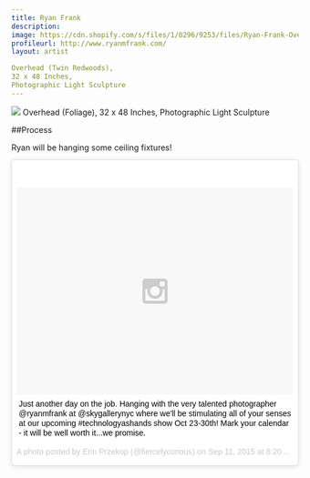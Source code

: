```yaml
---
title: Ryan Frank
description: 
image: https://cdn.shopify.com/s/files/1/0296/9253/files/Ryan-Frank-Overhead-Redwoods.jpg?5920304988925280903
profileurl: http://www.ryanmfrank.com/
layout: artist

Overhead (Twin Redwoods),
32 x 48 Inches,
Photographic Light Sculpture
---
```

![](https://cdn.shopify.com/s/files/1/0296/9253/files/RYAN-FRANK-Foliage_32x48.jpg?16325530173475485272)
Overhead (Foliage),
32 x 48 Inches,
Photographic Light Sculpture

##Process

Ryan will be hanging some ceiling fixtures!

<blockquote class="instagram-media" data-instgrm-captioned data-instgrm-version="4" style=" background:#FFF; border:0; border-radius:3px; box-shadow:0 0 1px 0 rgba(0,0,0,0.5),0 1px 10px 0 rgba(0,0,0,0.15); margin: 1px; max-width:658px; padding:0; width:99.375%; width:-webkit-calc(100% - 2px); width:calc(100% - 2px);"><div style="padding:8px;"> <div style=" background:#F8F8F8; line-height:0; margin-top:40px; padding:37.5% 0; text-align:center; width:100%;"> <div style=" background:url(data:image/png;base64,iVBORw0KGgoAAAANSUhEUgAAACwAAAAsCAMAAAApWqozAAAAGFBMVEUiIiI9PT0eHh4gIB4hIBkcHBwcHBwcHBydr+JQAAAACHRSTlMABA4YHyQsM5jtaMwAAADfSURBVDjL7ZVBEgMhCAQBAf//42xcNbpAqakcM0ftUmFAAIBE81IqBJdS3lS6zs3bIpB9WED3YYXFPmHRfT8sgyrCP1x8uEUxLMzNWElFOYCV6mHWWwMzdPEKHlhLw7NWJqkHc4uIZphavDzA2JPzUDsBZziNae2S6owH8xPmX8G7zzgKEOPUoYHvGz1TBCxMkd3kwNVbU0gKHkx+iZILf77IofhrY1nYFnB/lQPb79drWOyJVa/DAvg9B/rLB4cC+Nqgdz/TvBbBnr6GBReqn/nRmDgaQEej7WhonozjF+Y2I/fZou/qAAAAAElFTkSuQmCC); display:block; height:44px; margin:0 auto -44px; position:relative; top:-22px; width:44px;"></div></div> <p style=" margin:8px 0 0 0; padding:0 4px;"> <a href="https://instagram.com/p/7fr_OORZYe/" style=" color:#000; font-family:Arial,sans-serif; font-size:14px; font-style:normal; font-weight:normal; line-height:17px; text-decoration:none; word-wrap:break-word;" target="_top">Just another day on the job. Hanging with the very talented photographer @ryanmfrank at @skygallerynyc where we&#39;ll be stimulating all of your senses at our upcoming #technologyashands show Oct 23-30th! Mark your calendar - it will be well worth it...we promise.</a></p> <p style=" color:#c9c8cd; font-family:Arial,sans-serif; font-size:14px; line-height:17px; margin-bottom:0; margin-top:8px; overflow:hidden; padding:8px 0 7px; text-align:center; text-overflow:ellipsis; white-space:nowrap;">A photo posted by Erin Przekop (@fiercelycurious) on <time style=" font-family:Arial,sans-serif; font-size:14px; line-height:17px;" datetime="2015-09-11T15:20:06+00:00">Sep 11, 2015 at 8:20am PDT</time></p></div></blockquote>
<script async defer src="//platform.instagram.com/en_US/embeds.js"></script>
